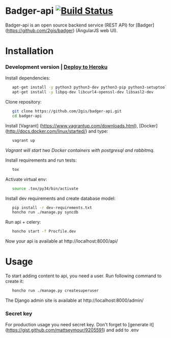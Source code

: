 # Badger-api [![Build Status](https://travis-ci.org/2gis/badger-api.svg?branch=master)](https://travis-ci.org/2gis/badger-api)
Badger-api is an open source backend service (REST API) for [Badger] (https://github.com/2gis/badger) (AngularJS web UI).

# Installation

### Development version | <a href="README_HEROKU.md">Deploy to Heroku</a>

Install dependencies:
```bash
   apt-get install -y python3 python3-dev python3-pip python3-setuptools python-virtualenv python-tox
   apt-get install -y libpq-dev libcurl4-openssl-dev libsasl2-dev
```

Clone repository:
```bash
   git clone https://github.com/2gis/badger-api.git
   cd badger-api
```

Install [Vagrant] (https://www.vagrantup.com/downloads.html), [Docker] (http://docs.docker.com/linux/started/) and type:
```bash
   vagrant up
```
*Vagrant will start two Docker containers with postgresql and rabbitmq.*

Install requirements and run tests:
```bash
   tox
```

Activate virtual env:
```bash
   source .tox/py34/bin/activate
```

Install dev requirements and create database model:
```bash
   pip install -r dev-requirements.txt
   honcho run ./manage.py syncdb
```

Run api + celery:
```bash
   honcho start -f Procfile.dev
```

Now your api is available at http://localhost:8000/api/


# Usage

To start adding content to api, you need a user. Run following command to create it:
```bash
   honcho run ./manage.py createsuperuser
```

The Django admin site is available at http://localhost:8000/admin/

### Secret key

For production usage you need secret key. Don't forget to [generate it] (https://gist.github.com/mattseymour/9205591) and add to .env

